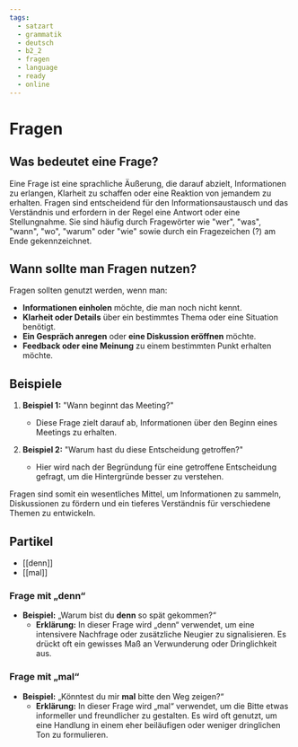 ```yaml
---
tags:
  - satzart
  - grammatik
  - deutsch
  - b2_2
  - fragen
  - language
  - ready
  - online
---
```


# Fragen

## Was bedeutet eine Frage?

Eine Frage ist eine sprachliche Äußerung, die darauf abzielt, Informationen zu erlangen, Klarheit zu schaffen oder eine Reaktion von jemandem zu erhalten. Fragen sind entscheidend für den Informationsaustausch und das Verständnis und erfordern in der Regel eine Antwort oder eine Stellungnahme. Sie sind häufig durch Fragewörter wie "wer", "was", "wann", "wo", "warum" oder "wie" sowie durch ein Fragezeichen (?) am Ende gekennzeichnet.

## Wann sollte man Fragen nutzen?

Fragen sollten genutzt werden, wenn man:

- **Informationen einholen** möchte, die man noch nicht kennt.
- **Klarheit oder Details** über ein bestimmtes Thema oder eine Situation benötigt.
- **Ein Gespräch anregen** oder **eine Diskussion eröffnen** möchte.
- **Feedback oder eine Meinung** zu einem bestimmten Punkt erhalten möchte.

## Beispiele

1. **Beispiel 1:** "Wann beginnt das Meeting?"
   - Diese Frage zielt darauf ab, Informationen über den Beginn eines Meetings zu erhalten.

2. **Beispiel 2:** "Warum hast du diese Entscheidung getroffen?"
   - Hier wird nach der Begründung für eine getroffene Entscheidung gefragt, um die Hintergründe besser zu verstehen.

Fragen sind somit ein wesentliches Mittel, um Informationen zu sammeln, Diskussionen zu fördern und ein tieferes Verständnis für verschiedene Themen zu entwickeln.

## Partikel

- [[denn]]
- [[mal]]

### Frage mit „denn“

- **Beispiel:** „Warum bist du **denn** so spät gekommen?“
  - **Erklärung:** In dieser Frage wird „denn“ verwendet, um eine intensivere Nachfrage oder zusätzliche Neugier zu signalisieren. Es drückt oft ein gewisses Maß an Verwunderung oder Dringlichkeit aus.

### Frage mit „mal“

- **Beispiel:** „Könntest du mir **mal** bitte den Weg zeigen?“
  - **Erklärung:** In dieser Frage wird „mal“ verwendet, um die Bitte etwas informeller und freundlicher zu gestalten. Es wird oft genutzt, um eine Handlung in einem eher beiläufigen oder weniger dringlichen Ton zu formulieren.
